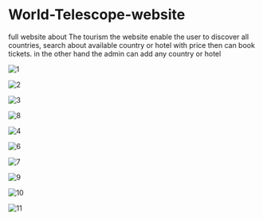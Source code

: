 # World-Telescope-website
full website about The tourism
the website enable the user to discover all countries, search about available country or hotel with price then can book tickets.
in the other hand the admin can add any country or hotel


![1](https://user-images.githubusercontent.com/52586356/105893993-739dbc00-601c-11eb-85e1-5ab89c55aff7.png)



![2](https://user-images.githubusercontent.com/52586356/105894023-7ef0e780-601c-11eb-8ed5-99ef35d7e3c5.png)



![3](https://user-images.githubusercontent.com/52586356/105894078-8e703080-601c-11eb-88f0-35bf6e858d7f.png)



![8](https://user-images.githubusercontent.com/52586356/105894135-9def7980-601c-11eb-9a9b-0944680246c9.png)



![4](https://user-images.githubusercontent.com/52586356/105894174-a8117800-601c-11eb-9a09-686fdf486d5a.png)



![6](https://user-images.githubusercontent.com/52586356/105894230-b65f9400-601c-11eb-8618-f4814361c647.png)



![7](https://user-images.githubusercontent.com/52586356/105894267-c24b5600-601c-11eb-9668-0dff7808abdd.png)



![9](https://user-images.githubusercontent.com/52586356/105894294-cb3c2780-601c-11eb-9077-965c35d15c88.png)



![10](https://user-images.githubusercontent.com/52586356/105894348-dc853400-601c-11eb-8c5b-a32f37dd9106.png)



![11](https://user-images.githubusercontent.com/52586356/105894420-edce4080-601c-11eb-9d97-ff340d2a4da0.png)
 